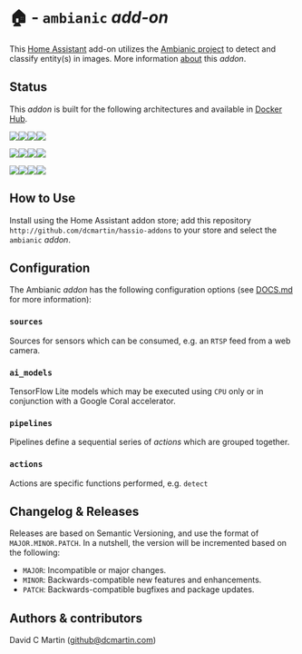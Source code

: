 # &#127968; - `ambianic` _add-on_

This [Home Assistant](http://home-assistant.io) add-on utilizes the [Ambianic project](https://ambianic.ai/) to detect and classify entity(s) in images.  More information [about](docs/ABOUT.md) this _addon_.

## Status
This _addon_ is built for the following architectures and available in [Docker Hub](https://hub.docker.com/r/dcmartin/addon-ambianic).

![](https://img.shields.io/badge/amd64-yes-green.svg)[![](https://images.microbadger.com/badges/image/dcmartin/amd64-addon-ambianic.svg)](https://microbadger.com/images/dcmartin/amd64-addon-ambianic)[![](https://images.microbadger.com/badges/version/dcmartin/amd64-addon-ambianic.svg)](https://microbadger.com/images/dcmartin/amd64-addon-ambianic)[![](https://img.shields.io/docker/pulls/dcmartin/amd64-addon-ambianic.svg)](https://hub.docker.com/r/dcmartin/amd64-addon-ambianic)

![](https://img.shields.io/badge/aarch64-yes-green.svg)[![](https://images.microbadger.com/badges/image/dcmartin/aarch64-addon-ambianic.svg)](https://microbadger.com/images/dcmartin/aarch64-addon-ambianic)[![](https://images.microbadger.com/badges/version/dcmartin/aarch64-addon-ambianic.svg)](https://microbadger.com/images/dcmartin/aarch64-addon-ambianic)[![](https://img.shields.io/docker/pulls/dcmartin/aarch64-addon-ambianic.svg)](https://hub.docker.com/r/dcmartin/aarch64-addon-ambianic)

![](https://img.shields.io/badge/armv7-yes-green.svg)[![](https://images.microbadger.com/badges/image/dcmartin/armv7-addon-ambianic.svg)](https://microbadger.com/images/dcmartin/armv7-addon-ambianic)[![](https://images.microbadger.com/badges/version/dcmartin/armv7-addon-ambianic.svg)](https://microbadger.com/images/dcmartin/armv7-addon-ambianic)[![](https://img.shields.io/docker/pulls/dcmartin/armv7-addon-ambianic.svg)](https://hub.docker.com/r/dcmartin/armv7-addon-ambianic)

## How to Use
Install using the Home Assistant addon store; add this repository `http://github.com/dcmartin/hassio-addons` to your store and select the `ambianic` _addon_.

## Configuration
The Ambianic _addon_ has the following configuration options (see [DOCS.md](DOCS.md) for more information):

### `sources`
Sources for sensors which can be consumed, e.g. an `RTSP` feed from a web camera.

### `ai_models`
TensorFlow Lite models which may be executed using `CPU` only or in conjunction with a Google Coral accelerator.

### `pipelines`
Pipelines define a sequential series of _actions_ which are grouped together.

### `actions`
Actions are specific functions performed, e.g. `detect`

## Changelog & Releases
Releases are based on Semantic Versioning, and use the format
of ``MAJOR.MINOR.PATCH``. In a nutshell, the version will be incremented
based on the following:

- ``MAJOR``: Incompatible or major changes.
- ``MINOR``: Backwards-compatible new features and enhancements.
- ``PATCH``: Backwards-compatible bugfixes and package updates.

## Authors & contributors
David C Martin (github@dcmartin.com)

[commits]: https://github.com/dcmartin/addon-ambianic/commits/master
[contributors]: https://github.com/dcmartin/addon-ambianic/graphs/contributors
[dcmartin]: https://github.com/dcmartin
[issue]: https://github.com/dcmartin/addon-ambianic/issues
[keepchangelog]: http://keepachangelog.com/en/1.0.0/
[releases]: https://github.com/dcmartin/addon-ambianic/releases
[repository]: https://github.com/dcmartin/hassio-addons

<img width="1" src="http://clustrmaps.com/map_v2.png?cl=ffffff&w=a&t=n&d=nHYT4NR2G2QC7Y7yBZRLYccEBA0WFVBI5AgkTmURk9c"/>
